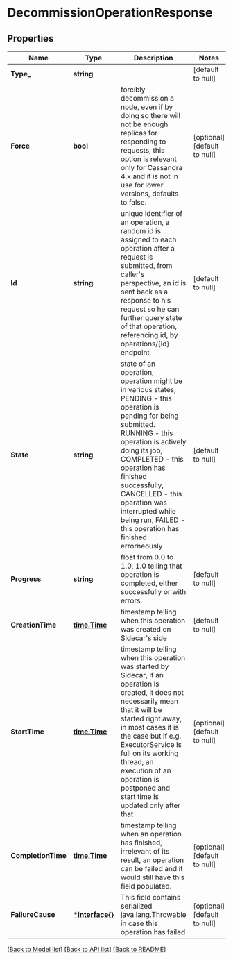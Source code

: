 # DecommissionOperationResponse

## Properties
Name | Type | Description | Notes
------------ | ------------- | ------------- | -------------
**Type_** | **string** |  | [default to null]
**Force** | **bool** | forcibly decommission a node, even if by doing so there will not be enough replicas for responding to requests, this option is relevant only for Cassandra 4.x  and it is not in use for lower versions, defaults to false.  | [optional] [default to null]
**Id** | **string** | unique identifier of an operation, a random id is assigned to each operation after  a request is submitted, from caller&#x27;s perspective, an id is sent back as a response  to his request so he can further query state of that operation, referencing id, by operations/{id} endpoint  | [default to null]
**State** | **string** | state of an operation, operation might be in various states, PENDING - this operation is pending for being submitted. RUNNING - this operation is actively  doing its job, COMPLETED - this operation has finished successfully, CANCELLED -  this operation was interrupted while being run, FAILED - this operation has  finished errorneously  | [default to null]
**Progress** | **string** | float from 0.0 to 1.0, 1.0 telling that operation is completed,  either successfully or with errors.  | [default to null]
**CreationTime** | [**time.Time**](time.Time.md) | timestamp telling when this operation was created on Sidecar&#x27;s side  | [default to null]
**StartTime** | [**time.Time**](time.Time.md) | timestamp telling when this operation was started by Sidecar, if an operation  is created, it does not necessarily mean that it will be started right away,  in most cases it is the case but if e.g. ExecutorService is full on its working thread, an execution of an operation is postponed and start time is updated only after that  | [optional] [default to null]
**CompletionTime** | [**time.Time**](time.Time.md) | timestamp telling when an operation has finished, irrelevant of its result, an  operation can be failed and it would still have this field populated.  | [optional] [default to null]
**FailureCause** | [***interface{}**](interface{}.md) | This field contains serialized java.lang.Throwable in case this operation has failed  | [optional] [default to null]

[[Back to Model list]](../README.md#documentation-for-models) [[Back to API list]](../README.md#documentation-for-api-endpoints) [[Back to README]](../README.md)

